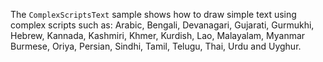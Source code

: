 The `ComplexScriptsText` sample shows how to draw simple text using complex scripts such as: Arabic, Bengali, Devanagari, Gujarati, Gurmukhi, Hebrew, Kannada, Kashmiri, Khmer, Kurdish, Lao, Malayalam, Myanmar Burmese, Oriya, Persian, Sindhi, Tamil, Telugu, Thai, Urdu and Uyghur.
